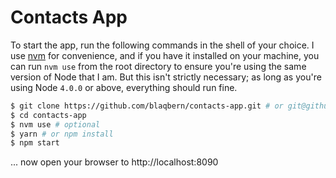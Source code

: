# Contacts App

To start the app, run the following commands in the shell of your choice. I use [nvm](https://github.com/creationix/nvm) for convenience, and if you have it installed on your machine, you can run `nvm use` from the root directory to ensure you're using the same version of Node that I am. But this isn't strictly necessary; as long as you're using Node `4.0.0` or above, everything should run fine.

```sh
$ git clone https://github.com/blaqbern/contacts-app.git # or git@github.com/blaqbern/contacts-app.git
$ cd contacts-app
$ nvm use # optional
$ yarn # or npm install
$ npm start
```

... now open your browser to http://localhost:8090
